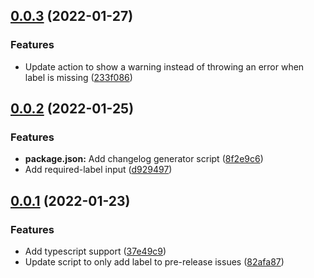 ## [0.0.3](https://github.com/react-native-community/actions-apply-version-label/compare/v0.0.2...v0.0.3) (2022-01-27)


### Features

* Update action to show a warning instead of throwing an error when label is missing ([233f086](https://github.com/react-native-community/actions-apply-version-label/commit/233f0861c1de9e651fea01cc15def095b903919c))



## [0.0.2](https://github.com/react-native-community/actions-apply-version-label/compare/v0.0.1...v0.0.2) (2022-01-25)


### Features

* **package.json:** Add changelog generator script ([8f2e9c6](https://github.com/react-native-community/actions-apply-version-label/commit/8f2e9c6d60d632d6cdacff210980dbb610a3f269))
* Add required-label input ([d929497](https://github.com/react-native-community/actions-apply-version-label/commit/d929497f93ad17d3efd92304ab09277904274111))



## [0.0.1](https://github.com/react-native-community/actions-apply-version-label/compare/37e49c9ce7169570dd006bde0477539ca2191de5...v0.0.1) (2022-01-23)


### Features

* Add typescript support ([37e49c9](https://github.com/react-native-community/actions-apply-version-label/commit/37e49c9ce7169570dd006bde0477539ca2191de5))
* Update script to only add label to pre-release issues ([82afa87](https://github.com/react-native-community/actions-apply-version-label/commit/82afa877f408c01423b1eeb01781bdb461e9f9e6))



